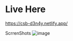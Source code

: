 # Live Here
https://csb-d3n4y.netlify.app/

ScrrenShots
![image](https://user-images.githubusercontent.com/55339698/129843840-a8c43fcd-c212-40eb-8c39-ea18e9171ea0.png)
